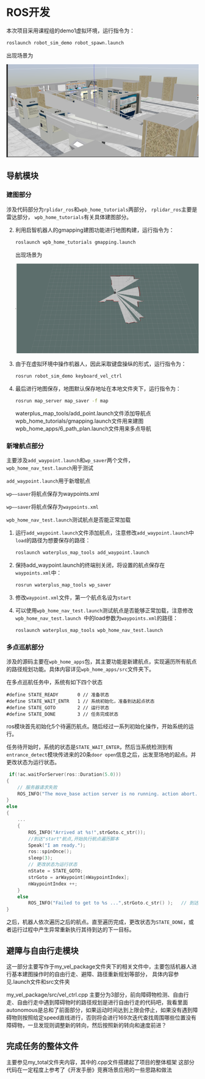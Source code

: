 # ROS开发

本次项目采用课程组的demo1虚拟环境，运行指令为：

```bash
roslaunch robot_sim_demo robot_spawn.launch
```

出现场景为

![场景图](.\Image\场景图.png)

## 导航模块

### 建图部分

涉及代码部分为`rplidar_ros`和`wpb_home_tutorials`两部分，
`rplidar_ros`主要是雷达部分，
`wpb_home_tutorials`有关具体建图部分。

2. 利用启智机器人的gmapping建图功能进行地图构建，运行指令为：

   ```bash
   roslaunch wpb_home_tutorials gmapping.launch
   ```

   出现场景为

   ![建图](.\Image\建图.png)

3. 由于在虚拟环境中操作机器人，因此采取键盘操纵的形式，运行指令为：

   ```bash
   rosrun robot_sim_demo keyboard_vel_ctrl
   ```

4. 最后进行地图保存，地图默认保存地址在本地文件夹下，运行指令为：

   ```bash
   rosrun map_server map_saver -f map
   ```
  
   waterplus_map_tools/add_point.launch文件添加导航点
   wpb_home_tutorials/gmapping.launch文件用来建图
   wpb_home_apps/6_path_plan.launch文件用来多点导航

### 新增航点部分

主要涉及`add_waypoint.launch`和`wp_saver`两个文件，`wpb_home_nav_test.launch`用于测试

`add_waypoint.launch`用于新增航点

`wp——saver`将航点保存为waypoints.xml

`wp——saver`将航点保存为`waypoints.xml`

`wpb_home_nav_test.launch`测试航点是否能正常加载

1. 运行`add_waypoint.launch`文件添加航点，注意修改`add_waypoint.launch`中`load`的路径为想要保存的路径：

   ```bash
   roslaunch waterplus_map_tools add_waypoint.launch
   ```

2. 保持add_waypoint.launch的终端别关闭，将设置的航点保存在`waypoints.xml`中：

   ```bash
   rosrun waterplus_map_tools wp_saver
   ```

3. 修改`waypoint.xml`文件，第一个航点名设为`start`

4. 可以使用`wpb_home_nav_test.launch`测试航点是否能够正常加载，注意修改`wpb_home_nav_test.launch `中的load参数为`waypoints.xml`的路径：

   ```bash
   roslaunch waterplus_map_tools wpb_home_nav_test.launch
   ```

### 多点巡航部分

涉及的源码主要在`wpb_home_apps`包，其主要功能是新建航点，实现遍历所有航点的路径规划功能。具体内容详见`wpb_home_apps/src`文件夹下。

在多点巡航任务中，系统有如下四个状态

```
#define STATE_READY       0	// 准备状态
#define STATE_WAIT_ENTR   1	// 系统初始化，准备到达起点状态
#define STATE_GOTO        2	// 运行状态
#define STATE_DONE        3	// 任务完成状态
```

ros模块首先初始化5个待遍历航点。随后经过一系列初始化操作，开始系统的运行。

任务待开始时，系统的状态是`STATE_WAIT_ENTER`，然后当系统检测到有`entrance_detect`模块传进来的20条`door open`信息之后，出发至场地的起点。并更改状态为运行状态。

```cpp
 if(!ac.waitForServer(ros::Duration(5.0)))
{
	// 服务器请求失败
    ROS_INFO("The move_base action server is no running. action abort...");
}
else
{
    ...
    {
        ROS_INFO("Arrived at %s!",strGoto.c_str());
        //到达"start"航点,开始执行航点遍历脚本
        Speak("I am ready.");
        ros::spinOnce();
        sleep(3);
		// 更改状态为运行状态
        nState = STATE_GOTO; 
        strGoto = arWaypoint[nWaypointIndex];
        nWaypointIndex ++;
    }
    else
        ROS_INFO("Failed to get to %s ...",strGoto.c_str() );	// 到达目标地点失败
}
```

之后，机器人依次遍历之后的航点。直至遍历完成，更改状态为`STATE_DONE`，或者运行过程中产生异常重新执行其待到达的下一目标。

## 避障与自由行走模块

这一部分主要写作于my_vel_package文件夹下的相关文件中，主要包括机器人进行基本建图操作时的自由行走、避障、路径重新规划等部分，
具体内容参见.launch文件和src文件夹

my_vel_package/src/vel_ctrl.cpp
主要分为3部分，前向障碍物检测、自由行走、自由行走中遇到障碍物时的路径规划是进行自由行走的代码吧，我看里面autonomous是总和了前面部分，如果运动时间达到上限会停止，如果没有遇到障碍物则按照给定speed直线进行，否则将会进行169次迭代查找周围哪些位置没有障碍物，一旦发现则调整新的转向，然后按照新的转向和速度前进？

## 完成任务的整体文件

主要参见my_total文件夹内容，其中的.cpp文件搭建起了项目的整体框架
这部分代码在一定程度上参考了《开发手册》竞赛场景应用的一些思路和做法





